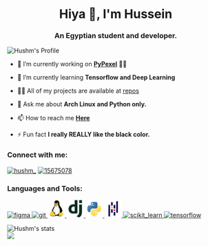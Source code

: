 <h1 align="center">Hiya 👋, I'm Hussein</h1>
<h3 align="center">An Egyptian student and developer.</h3>

![Hushm's Profile](https://cardivo.vercel.app/api?name=Hussein%20Mukhtar&description=Hi,%20I%27m%20a%20Software%20Enginner%20and%20AI%20Developer%20and%20I%27m%2021%20y.o.%20Nice%20to%20meet%20you%20%F0%9F%91%8B&image=https://avatars.githubusercontent.com/u/82482064?v=4&backgroundColor=%23ecf0f1&linkedin=Hussein%20Mukhtar&github=HushmKun&twitter=Hushm_Kun&pattern=topography&colorPattern=%23eaeaea)

- 🔭 I’m currently working on **[PyPexel](https://github.com/HushmKun/pypexel)** 🤩🤩 
 
- 🌱 I’m currently learning **Tensorflow and Deep Learning**

- 👨‍💻 All of my projects are available at [repos](https://github.com/HushmKun?tab=repositories)

- 💬 Ask me about **Arch Linux and Python only.**

- 📫 How to reach me **[Here](mailto:HushmKun@outlook.com)**

- ⚡ Fun fact **I really REALLY like the black color.**

<h3 align="left">Connect with me:</h3>
<p align="left">
<a href="https://twitter.com/hushm_" target="blank"><img align="center" src="https://raw.githubusercontent.com/rahuldkjain/github-profile-readme-generator/master/src/images/icons/Social/twitter.svg" alt="hushm_" height="30" width="40" /></a>
<a href="https://stackoverflow.com/users/15675078" target="blank"><img align="center" src="https://raw.githubusercontent.com/rahuldkjain/github-profile-readme-generator/master/src/images/icons/Social/stack-overflow.svg" alt="15675078" height="30" width="40" /></a>
</p>

<h3 align="left">Languages and Tools:</h3>
<p align="left"> 
<!-- 	<a href="https://www.cprogramming.com/" target="_blank" rel="noreferrer">
		<img src="https://raw.githubusercontent.com/devicons/devicon/master/icons/c/c-original.svg" alt="c" width="40" height="40"/> 
	</a> 
	<a href="https://www.w3schools.com/cpp/" target="_blank" rel="noreferrer"> 
		<img src="https://raw.githubusercontent.com/devicons/devicon/master/icons/cplusplus/cplusplus-original.svg" alt="cplusplus" width="40" height="40"/> 
	</a>  -->
	<a href="https://www.figma.com/" target="_blank" rel="noreferrer"> 
		<img src="https://www.vectorlogo.zone/logos/figma/figma-icon.svg" alt="figma" width="40" height="40"/> 
	</a> 
<!-- 	<a href="https://flask.palletsprojects.com/" target="_blank" rel="noreferrer"> 
		<img src="https://www.vectorlogo.zone/logos/pocoo_flask/pocoo_flask-icon.svg" alt="flask" width="40" height="40"/> 
	</a>  -->
	<a href="https://git-scm.com/" target="_blank" rel="noreferrer"> 
		<img src="https://www.vectorlogo.zone/logos/git-scm/git-scm-icon.svg" alt="git" width="40" height="40"/> 
	</a> 
	<a href="https://www.linux.org/" target="_blank" rel="noreferrer"> 
		<img src="https://raw.githubusercontent.com/devicons/devicon/master/icons/linux/linux-original.svg" alt="linux" width="40" height="40"/> 
	</a> 
	<a href="https://www.djangoproject.com/" target="_blank" rel="noreferrer"> 
		<img src="https://raw.githubusercontent.com/devicons/devicon/55609aa5bd817ff167afce0d965585c92040787a/icons/django/django-plain.svg" alt="Django" width="40" height="40"/> 
	</a> 
	<a href="https://www.python.org" target="_blank" rel="noreferrer"> 
		<img src="https://raw.githubusercontent.com/devicons/devicon/master/icons/python/python-original.svg" alt="python" width="40" height="40"/> 
	</a> 
	<a href="https://pandas.pydata.org/" target="_blank" rel="noreferrer"> 
		<img src="https://raw.githubusercontent.com/devicons/devicon/2ae2a900d2f041da66e950e4d48052658d850630/icons/pandas/pandas-original.svg" alt="pandas" width="40" height="40"/> 
	</a> 
	<a href="https://scikit-learn.org/" target="_blank" rel="noreferrer"> 
		<img src="https://upload.wikimedia.org/wikipedia/commons/0/05/Scikit_learn_logo_small.svg" alt="scikit_learn" width="40" height="40"/> 
	</a> 
	<a href="https://www.tensorflow.org" target="_blank" rel="noreferrer"> 
		<img src="https://www.vectorlogo.zone/logos/tensorflow/tensorflow-icon.svg" alt="tensorflow" width="40" height="40"/> 
	</a> 
</p>


![Hushm's stats](https://github-readme-stats.vercel.app/api?username=HushmKun&show_icons=true&theme=nord&show_owner=true)<br>
<a href="https://www.buymeacoffee.com/Hushmkun"><img src="https://img.buymeacoffee.com/button-api/?text=Buy me a book&emoji=📖&slug=Hushmkun&button_colour=5F7FFF&font_colour=ffffff&font_family=Cookie&outline_colour=000000&coffee_colour=FFDD00" /></a>
